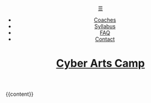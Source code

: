<!DOCTYPE html>
<html lang="en">
        <head>
                <!-- Global site tag (gtag.js) - Google Analytics -->
                <script async src="https://www.googletagmanager.com/gtag/js?id=UA-172226953-1"></script>
                <script>
                    window.dataLayer = window.dataLayer || [];
                    function gtag(){dataLayer.push(arguments);}
                    gtag('js', new Date());
                    gtag('config', 'UA-172226953-1');
                </script>
                <meta charset="utf-8">
                <meta name="viewport" content="width=device-width, initial-scale=1, user-scalable=yes">
                <title>{{page.title}}</title>
                <link rel="stylesheet" type="text/css" href="/css/styles.css">
                <link rel="icon" href="/favicon.png">
                <script src="https://ajax.googleapis.com/ajax/libs/jquery/3.4.1/jquery.min.js"></script>
                <script src="/js/jquery.fitvids.js"></script>
                <script src="/js/slick.min.js"></script>
                <script src="/js/scripts.js"></script>
        </head>
        <body>
                <header class="main_header">
                    <a class="hamburger" href="#">&#9776;</a>
                    <nav class="main_nav">
                        <ul>
                            <li><a href="/martians">Coaches</a></li>
                            <li><a href="/syllabus">Syllabus</a></li>
                            <li><a href="/faq">FAQ</a></li>
                            <li><a href="/form">Contact</a></li>
                        </ul>
                    </nav>
                    <h1>
                        <a href="/index.html">Cyber Arts Camp</a>
                    </h1>
                </header>
                {{content}}
        </body>
</html>